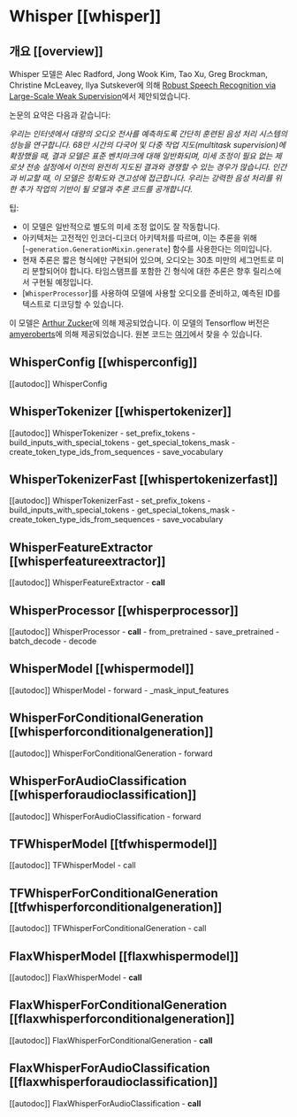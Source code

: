 <!--Copyright 2022 The HuggingFace Team. All rights reserved.

Licensed under the Apache License, Version 2.0 (the "License"); you may not use this file except in compliance with
the License. You may obtain a copy of the License at

http://www.apache.org/licenses/LICENSE-2.0

Unless required by applicable law or agreed to in writing, software distributed under the License is distributed on
an "AS IS" BASIS, WITHOUT WARRANTIES OR CONDITIONS OF ANY KIND, either express or implied. See the License for the
specific language governing permissions and limitations under the License.

⚠️ Note that this file is in Markdown but contain specific syntax for our doc-builder (similar to MDX) that may not be
rendered properly in your Markdown viewer.

-->

# Whisper [[whisper]]

## 개요 [[overview]]

Whisper 모델은 Alec Radford, Jong Wook Kim, Tao Xu, Greg Brockman, Christine McLeavey, Ilya Sutskever에 의해 [Robust Speech Recognition via Large-Scale Weak Supervision](https://cdn.openai.com/papers/whisper.pdf)에서 제안되었습니다.

논문의 요약은 다음과 같습니다:

*우리는 인터넷에서 대량의 오디오 전사를 예측하도록 간단히 훈련된 음성 처리 시스템의 성능을 연구합니다. 68만 시간의 다국어 및 다중 작업 지도(multitask supervision)에 확장했을 때, 결과 모델은 표준 벤치마크에 대해 일반화되며, 미세 조정이 필요 없는 제로샷 전송 설정에서 이전의 완전히 지도된 결과와 경쟁할 수 있는 경우가 많습니다. 인간과 비교할 때, 이 모델은 정확도와 견고성에 접근합니다. 우리는 강력한 음성 처리를 위한 추가 작업의 기반이 될 모델과 추론 코드를 공개합니다.*



팁:

- 이 모델은 일반적으로 별도의 미세 조정 없이도 잘 작동합니다.
- 아키텍처는 고전적인 인코더-디코더 아키텍처를 따르며, 이는 추론을 위해 [`~generation.GenerationMixin.generate`] 함수를 사용한다는 의미입니다.
- 현재 추론은 짧은 형식에만 구현되어 있으며, 오디오는 30초 미만의 세그먼트로 미리 분할되어야 합니다. 타임스탬프를 포함한 긴 형식에 대한 추론은 향후 릴리스에서 구현될 예정입니다.
- [`WhisperProcessor`]를 사용하여 모델에 사용할 오디오를 준비하고, 예측된 ID를 텍스트로 디코딩할 수 있습니다.

이 모델은 [Arthur Zucker](https://huggingface.co/ArthurZ)에 의해 제공되었습니다. 이 모델의 Tensorflow 버전은 [amyeroberts](https://huggingface.co/amyeroberts)에 의해 제공되었습니다.
원본 코드는 [여기](https://github.com/openai/whisper)에서 찾을 수 있습니다.



## WhisperConfig [[whisperconfig]]

[[autodoc]] WhisperConfig

## WhisperTokenizer [[whispertokenizer]]

[[autodoc]] WhisperTokenizer
    - set_prefix_tokens
    - build_inputs_with_special_tokens
    - get_special_tokens_mask
    - create_token_type_ids_from_sequences
    - save_vocabulary

## WhisperTokenizerFast [[whispertokenizerfast]]

[[autodoc]] WhisperTokenizerFast
    - set_prefix_tokens
    - build_inputs_with_special_tokens
    - get_special_tokens_mask
    - create_token_type_ids_from_sequences
    - save_vocabulary

## WhisperFeatureExtractor [[whisperfeatureextractor]]

[[autodoc]] WhisperFeatureExtractor
    - __call__

## WhisperProcessor [[whisperprocessor]]

[[autodoc]] WhisperProcessor
    - __call__
    - from_pretrained
    - save_pretrained
    - batch_decode
    - decode

## WhisperModel [[whispermodel]]

[[autodoc]] WhisperModel
    - forward
    - _mask_input_features

## WhisperForConditionalGeneration [[whisperforconditionalgeneration]]

[[autodoc]] WhisperForConditionalGeneration
    - forward

## WhisperForAudioClassification [[whisperforaudioclassification]]

[[autodoc]] WhisperForAudioClassification
    - forward



## TFWhisperModel [[tfwhispermodel]]

[[autodoc]] TFWhisperModel
    - call

## TFWhisperForConditionalGeneration [[tfwhisperforconditionalgeneration]]

[[autodoc]] TFWhisperForConditionalGeneration
    - call


## FlaxWhisperModel [[flaxwhispermodel]]

[[autodoc]] FlaxWhisperModel
    - __call__

## FlaxWhisperForConditionalGeneration [[flaxwhisperforconditionalgeneration]]

[[autodoc]] FlaxWhisperForConditionalGeneration
    - __call__

## FlaxWhisperForAudioClassification [[flaxwhisperforaudioclassification]]

[[autodoc]] FlaxWhisperForAudioClassification
    - __call__

